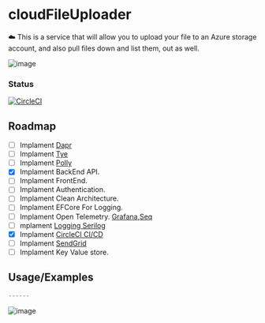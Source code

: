 # cloudFileUploader
☁️ This is a service that will allow you to upload your file to an Azure storage account, and also pull files down and list them, out as well.

![image](https://user-images.githubusercontent.com/38886930/127923416-dec1e99a-011b-488b-9264-d13dc6156db3.png)

### Status
[![CircleCI](https://circleci.com/gh/JustJordanT/cloudFileUploader/tree/circleci-project-setup.svg?style=svg)](https://circleci.com/gh/JustJordanT/cloudFileUploader/tree/circleci-project-setup)

## Roadmap

- [ ] Implament [Dapr](https://dapr.io/)
- [ ] Implament [Tye](https://github.com/dotnet/tye)
- [ ] Implament [Polly](https://github.com/App-vNext/Polly)
- [X] Implament BackEnd API.
- [ ] Implament FrontEnd.
- [ ] Implament Authentication.
- [ ] Implament Clean Architecture.
- [ ] Implament EFCore For Logging.
- [ ] Implament Open Telemetry. [Grafana](https://grafana.com/),[Seq](https://datalust.co/seq)
- [ ] mplament [Logging Serilog](https://serilog.net/)
- [x] Implament [CircleCI CI/CD](https://circleci.com/)
- [ ] Implament [SendGrid](https://app.sendgrid.com/login)
- [ ] Implament Key Value store.
  
## Usage/Examples

```javascript
------
```


<!-- ![image](https://user-images.githubusercontent.com/38886930/126711296-7376a9b7-bcdf-4a04-8bf7-786d9de768fd.png) -->
![image](https://user-images.githubusercontent.com/38886930/128585864-f3882e06-68e8-41a4-9949-39e977d63f48.png)

